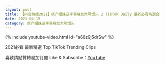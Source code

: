 ```yaml
---
layout: post
title: 【抖音熱搜2021】疯产姐妹送李易峰巨大号馒头 2 TikTok Daily 最新必看精選合集2021 04 15
date: 2021-04-15
category: 疯产姐妹送李易峰巨大号馒头
---
```


{% include youtube-video.html id="a66z9j5drSw" %}

2021必看 最新精選 Top TikTok Trending Clips

喜歡請點贊轉發加訂閱 Like & Subscribe：[YouTube](https://www.youtube.com/channel/UCAoR7VcanIPd04uEq_GIylA/videos)

